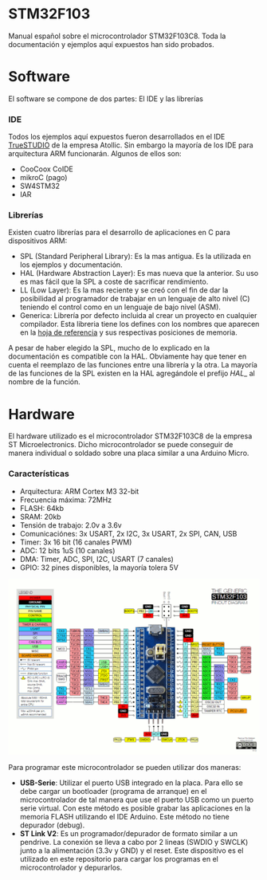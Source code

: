 # STM32F103
Manual español sobre el microcontrolador STM32F103C8. Toda la documentación y ejemplos aquí expuestos han sido probados.

# Software
El software se compone de dos partes: El IDE y las librerías
### IDE
Todos los ejemplos aquí expuestos fueron desarrollados en el IDE [TrueSTUDIO](https://atollic.com/resources/download/windows/) de la empresa Atollic. Sin embargo la mayoría de los IDE para arquitectura ARM funcionarán. Algunos de ellos son:
- CooCoox CoIDE
- mikroC (pago)
- SW4STM32
- IAR

### Librerías
Existen cuatro librerías para el desarrollo de aplicaciones en C para dispositivos ARM:
- SPL (Standard Peripheral Library): Es la mas antigua. Es la utilizada en los ejemplos y documentación.
- HAL (Hardware Abstraction Layer): Es mas nueva que la anterior. Su uso es mas fácil que la SPL a coste de sacrificar rendimiento.
- LL (Low Layer): Es la mas reciente y se creó con el fin de dar la posibilidad al programador de trabajar en un lenguaje de alto nivel (C) teniendo el control como en un lenguaje de bajo nivel (ASM).
- Generica: Librería por defecto incluida al crear un proyecto en cualquier compilador. Esta libreria tiene los defines con los nombres que aparecen en la [hoja de referencia](https://github.com/luxarts/STM32F103/blob/master/Documentos/STM32%20Reference.pdf) y sus respectivas posiciones de memoria.

A pesar de haber elegido la SPL, mucho de lo explicado en la documentación es compatible con la HAL. Obviamente hay que tener en cuenta el reemplazo de las funciones entre una librería y la otra. La mayoría de las funciones de la SPL existen en la HAL agregándole el prefijo _HAL__ al nombre de la función.

# Hardware
El hardware utilizado es el microcontrolador STM32F103C8 de la empresa ST Microelectronics. Dicho microcontrolador se puede conseguir de manera individual o soldado sobre una placa similar a una Arduino Micro.

### Características
- Arquitectura: ARM Cortex M3 32-bit
- Frecuencia máxima: 72MHz
- FLASH: 64kb
- SRAM: 20kb
- Tensión de trabajo: 2.0v a 3.6v
- Comunicaciónes: 3x USART, 2x I2C, 3x USART, 2x SPI, CAN, USB
- Timer: 3x 16 bit (16 canales PWM)
- ADC: 12 bits 1uS (10 canales)
- DMA: Timer, ADC, SPI, I2C, USART (7 canales)
- GPIO: 32 pines disponibles, la mayoría tolera 5V

![Pinout](https://github.com/luxarts/STM32F103/blob/master/Documentos/STM32-Pinout.gif?raw=true)

Para programar este microcontrolador se pueden utilizar dos maneras:
- **USB-Serie**: Utilizar el puerto USB integrado en la placa. Para ello se debe cargar un bootloader (programa de arranque) en el microcontrolador de tal manera que use el puerto USB como un puerto serie virtual. Con este método es posible grabar las aplicaciones en la memoria FLASH utilizando el IDE Arduino. Este método no tiene depurador (debug).
- **ST Link V2**: Es un programador/depurador de formato similar a un pendrive. La conexión se lleva a cabo por 2 lineas (SWDIO y SWCLK) junto a la alimentación (3.3v y GND) y el reset. Este dispositivo es el utilizado en este repositorio para cargar los programas en el microcontrolador y depurarlos.
